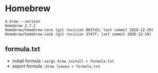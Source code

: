 # Homebrew

```
$ brew --version
Homebrew 2.7.1
Homebrew/homebrew-core (git revision 865fd3; last commit 2020-12-29)
Homebrew/homebrew-cask (git revision 3747f; last commit 2020-12-29)
```

## formula.txt

* install formula : `xargs brew install < formula.txt`
* export formula : `brew leaves > formula.txt`
